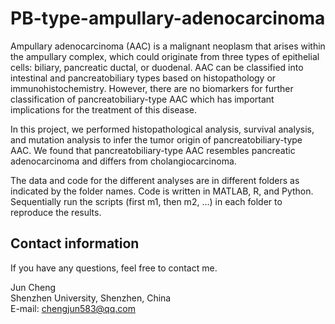 # PB-type-ampullary-adenocarcinoma
Ampullary adenocarcinoma (AAC) is a malignant neoplasm that arises within the ampullary complex, which could originate from three types of epithelial cells: biliary, pancreatic ductal, or duodenal. AAC can be classified into intestinal and pancreatobiliary types based on histopathology or immunohistochemistry. However, there are no biomarkers for further classification of pancreatobiliary-type AAC which has important implications for the treatment of this disease.

In this project, we performed histopathological analysis, survival analysis, and mutation analysis to infer the tumor origin of pancreatobiliary-type AAC. We found that pancreatobiliary-type AAC resembles pancreatic adenocarcinoma and differs from cholangiocarcinoma.

The data and code for the different analyses are in different folders as indicated by the folder names. Code is written in MATLAB, R, and Python. Sequentially run the scripts (first m1, then m2, ...) in each folder to reproduce the results.


Contact information
---
If you have any questions, feel free to contact me.

Jun Cheng<br>
Shenzhen University, Shenzhen, China <br>
E-mail: chengjun583@qq.com
